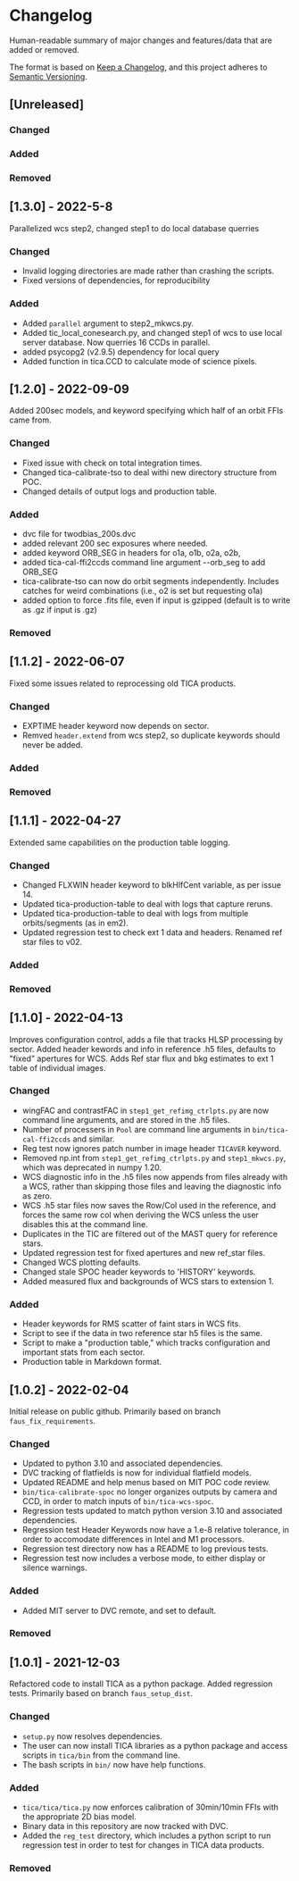 # Changelog

Human-readable summary of major changes and features/data that are added or removed.

The format is based on [Keep a Changelog](https://keepachangelog.com/en/1.0.0/),
and this project adheres to [Semantic Versioning](https://semver.org/spec/v2.0.0.html).

## [Unreleased]
### Changed
### Added
### Removed

## [1.3.0] - 2022-5-8
Parallelized wcs step2, changed step1 to do local database querries
### Changed
- Invalid logging directories are made rather than crashing the scripts.
- Fixed versions of dependencies, for reproducibility
### Added
- Added `parallel` argument to step2_mkwcs.py.
- Added tic_local_conesearch.py, and changed step1 of wcs to use local server database. Now querries 16 CCDs in parallel.
- added psycopg2 (v2.9.5) dependency for local query
- Added function in tica.CCD to calculate mode of science pixels.

	
## [1.2.0] - 2022-09-09
Added 200sec models, and keyword specifying which half of an orbit FFIs came from.
### Changed
- Fixed issue with check on total integration times.
- Changed tica-calibrate-tso to deal withi new directory structure from POC.
- Changed details of output logs and production table.
### Added
- dvc file for twodbias_200s.dvc
- added relevant 200 sec exposures where needed.  
- added keyword ORB_SEG in headers for o1a, o1b, o2a, o2b, 
- added tica-cal-ffi2ccds command line argument --orb_seg to add ORB_SEG
- tica-calibrate-tso can now do orbit segments independently.  Includes catches for weird combinations (i.e., o2 is set but requesting o1a)
- added option to force .fits file, even if input is gzipped (default is to write as .gz if input is .gz)
### Removed

## [1.1.2] - 2022-06-07
Fixed some issues related to reprocessing old TICA products.
### Changed
- EXPTIME header keyword now depends on sector.
- Remved `header.extend` from wcs step2, so duplicate keywords should never be added.
### Added
### Removed

## [1.1.1] - 2022-04-27
Extended same capabilities on the production table logging.
### Changed
- Changed FLXWIN header keyword to blkHlfCent variable, as per issue 14.
- Updated tica-production-table to deal with logs that capture reruns.
- Updated tica-production-table to deal with logs from multiple orbits/segments (as in em2).	
- Updated regression test to check ext 1 data and headers.  Renamed ref star files to v02.
### Added
### Removed

## [1.1.0] - 2022-04-13
Improves configuration control, adds a file that tracks HLSP processing by sector.  Added header kewords and info in reference .h5 files, defaults to "fixed" apertures for WCS.  Adds Ref star flux and bkg estimates to ext 1 table of individual images.
### Changed
- wingFAC and contrastFAC in `step1_get_refimg_ctrlpts.py` are now command line arguments, and are stored in the .h5 files.
- Number of processers in `Pool` are command line arguments in `bin/tica-cal-ffi2ccds` and similar.
- Reg test now ignores patch number in image header `TICAVER` keyword.
- Removed np.int from `step1_get_refimg_ctrlpts.py` and `step1_mkwcs.py`, which was deprecated in numpy 1.20.
- WCS diagnostic info in the .h5 files now appends from files already with a WCS, rather than skipping those files and leaving the diagnostic info as zero.
- WCS .h5 star files now saves the Row/Col used in the reference, and forces the same row col when deriving the WCS unless the user disables this at the command line.
- Duplicates in the TIC are filtered out of the MAST query for reference stars.
- Updated regression test for fixed apertures and new ref_star files.
- Changed WCS plotting defaults.
- Changed stale SPOC header keywords to 'HISTORY' keywords.
- Added measured flux and backgrounds of WCS stars to extension 1.
### Added
- Header keywords for RMS scatter of faint stars in WCS fits.
- Script to see if the data in two reference star h5 files is the same.
- Script to make a "production table," which tracks configuration and important stats from each sector.
- Production table in Markdown format.
	
## [1.0.2] - 2022-02-04
Initial release on public github.  Primarily based on branch `faus_fix_requirements`.
### Changed
- Updated to python 3.10 and associated dependencies.
- DVC tracking of flatfields is now for individual flatfield models.
- Updated README and help menus based on MIT POC code review.
- `bin/tica-calibrate-spoc` no longer organizes outputs by camera and CCD, in order to match inputs of `bin/tica-wcs-spoc`.
- Regression tests updated to match python version 3.10 and associated dependencies.
- Regression test Header Keywords now have a 1.e-8 relative tolerance, in order to accomodate differences in Intel and M1 processors.
- Regression test directory now has a README to  log previous tests.
- Regression test now includes a verbose mode, to either display or silence warnings.
### Added
- Added MIT server to DVC remote, and set to default.
### Removed


## [1.0.1] - 2021-12-03
Refactored code to install TICA as a python package.  Added regression tests.  Primarily based on branch `faus_setup_dist`.
### Changed
- `setup.py` now resolves dependencies.
- The user can now install TICA libraries as a python package and access scripts in `tica/bin` from the command line.
- The bash scripts in `bin/` now have help functions.
### Added
- `tica/tica/tica.py` now enforces calibration of 30min/10min FFIs with the appropriate 2D bias model.
- Binary data in this repository are now tracked with DVC.
- Added the `reg_test` directory, which includes a python script to run regression test in order to test for changes in TICA data products.
### Removed
